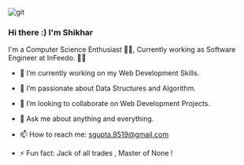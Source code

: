 ![git](https://user-images.githubusercontent.com/70204047/129378227-9fe9017a-98d6-4270-bec3-8a0310fc6c4b.gif)

   ### Hi there :) I'm Shikhar
I'm a Computer Science Enthusiast 👨‍💻, Currently working as Software Engineer at InFeedo. 👨‍🎓

<!--
*shikhar-9519/shikhar-9519* is a ✨ special ✨ repository because its `README.md` (this file) appears on your GitHub profile.

Here are some ideas to get you started:--->

- 🔭 I’m currently working on my Web Development Skills.
- 🌱 I’m passionate about Data Structures and Algorithm.
- 👯 I’m looking to collaborate on Web Development Projects.
- 💬 Ask me about anything and everything.
- 📫 How to reach me: sgupta.9519@gmail.com
- ⚡ Fun fact: Jack of all trades , Master of None !


  
  <br>
